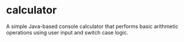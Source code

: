 # calculator
A simple Java-based console calculator that performs basic arithmetic operations using user input and switch case logic.
